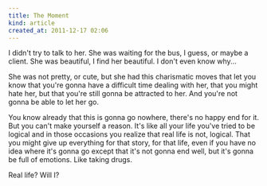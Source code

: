 ```yaml
---
title: The Moment
kind: article
created_at: 2011-12-17 02:06
---
```


I didn't try to talk to her. She was waiting for the bus, I guess, or maybe a client. She was beautiful, I find her beautiful. I don't even know why\...
 
She was not pretty, or cute, but she had this charismatic moves that let you know that you're gonna have a difficult time dealing with her, that you might hate her, but that you're still gonna be attracted to her. And you're not gonna be able to let her go.
 
You know already that this is gonna go nowhere, there's no happy end for it. But you can't make yourself a reason. It's like all your life you've tried to be logical and in those occasions you realize that real life is not, logical. That you might give up everything for that story, for that life, even if you have no idea where it's gonna go except that it's not gonna end well, but it's gonna be full of emotions. Like taking drugs. 
 
Real life? Will I?